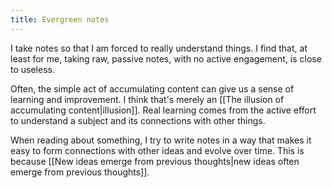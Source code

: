 ```yaml
---
title: Evergreen notes
---
```


I take notes so that I am forced to really understand things. I find that, at least for me, taking raw, passive notes, with no active engagement, is close to useless.

Often, the simple act of accumulating content can give us a sense of learning and improvement. I think that's merely an [[The illusion of accumulating content|illusion]]. Real learning comes from the active effort to understand a subject and its connections with other things.

When reading about something, I try to write notes in a way that makes it easy to form connections with other ideas and evolve over time. This is because [[New ideas emerge from previous thoughts|new ideas often emerge from previous thoughts]].